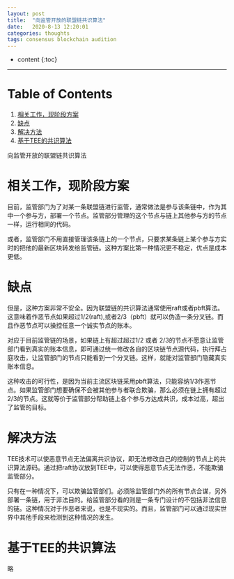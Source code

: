 ```yaml
---
layout: post
title:  "向监管开放的联盟链共识算法"
date:   2020-8-13 12:20:01
categories: thoughts
tags: consensus blockchain audition
---
```


* content
{:toc}

---
# Table of Contents

1.  [相关工作，现阶段方案](#org9007d1f)
2.  [缺点](#org77a686e)
3.  [解决方法](#orge745d6b)
4.  [基于TEE的共识算法](#orgf88af43)

向监管开放的联盟链共识算法


<a id="org9007d1f"></a>

# 相关工作，现阶段方案

目前，监管部门为了对某一条联盟链进行监管，通常做法是参与该条链中，作为其中一个参与方，部署一个节点。监管部分管理的这个节点与链上其他参与方的节点一样，运行相同的代码。

或者，监管部门不用直接管理该条链上的一个节点，只要求某条链上某个参与方实时的把他的最新区块转发给监管链。这种方案比第一种情况更不稳定，优点是成本更低。


<a id="org77a686e"></a>

# 缺点

但是，这种方案非常不安全。因为联盟链的共识算法通常使用raft或者pbft算法。这意味着作恶节点如果超过1/2(raft),或者2/3（pbft）就可以伪造一条分叉链。而且作恶节点可以操控任意一个诚实节点的账本。

对应于目前监管链的场景，如果链上有超过超过1/2 或者 2/3的节点不愿意让监管部门看到真实的账本信息，即可通过统一修改各自的区块链节点源代码，执行拜占庭攻击，让监管部门的节点只能看到一个分叉链。这样，就能对监管部门隐藏真实账本信息。

这种攻击的可行性，是因为当前主流区块链采用pbft算法，只能容纳1/3作恶节点。如果监管部门想要确保不会被其他参与者联合欺骗，那么必须在链上拥有超过2/3的节点。这就等价于监管部分帮助链上各个参与方达成共识，成本过高，超出了监管的目标。


<a id="orge745d6b"></a>

# 解决方法

TEE技术可以使恶意节点无法偏离共识协议，即无法修改自己的控制的节点上的共识算法源码。通过把raft协议放到TEE中，可以使得恶意节点无法作恶，不能欺骗监管部分。

只有在一种情况下，可以欺骗监管部们。必须除监管部门外的所有节点合谋，另外部署一条链，用于非法目的。给监管部分看的则是一条专门设计的不包括非法信息的链。这种情况对于作恶者来说，也是不现实的。而且，监管部门可以通过现实世界中其他手段来检测到这种情况的发生。


<a id="orgf88af43"></a>

# 基于TEE的共识算法

略


